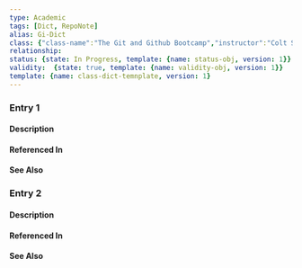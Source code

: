 ```yaml
---
type: Academic
tags: [Dict, RepoNote]
alias: Gi-Dict
class: {"class-name":"The Git and Github Bootcamp","instructor":"Colt Steele","medium":"Online Course","start-date":"2023-04-25","online-platform":"Udemy","length":"17 hours","class-alias":"Gi-1","template":{"name":"class-online-course-obj","version":1}}
relationship: 
status: {state: In Progress, template: {name: status-obj, version: 1}}
validity:  {state: true, template: {name: validity-obj, version: 1}}
template: {name: class-dict-temnplate, version: 1}
---
```


### Entry 1

#### Description

#### Referenced In

#### See Also

### Entry 2

#### Description

#### Referenced In

#### See Also
